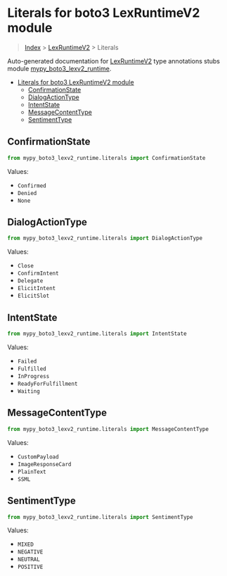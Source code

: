 # Literals for boto3 LexRuntimeV2 module

> [Index](..) > [LexRuntimeV2](.) > Literals

Auto-generated documentation for
[LexRuntimeV2](https://boto3.amazonaws.com/v1/documentation/api/latest/reference/services/lexv2-runtime.html#LexRuntimeV2)
type annotations stubs module
[mypy_boto3_lexv2_runtime](https://pypi.org/project/mypy-boto3-lexv2-runtime/).

- [Literals for boto3 LexRuntimeV2 module](#literals-for-boto3-lexruntimev2-module)
  - [ConfirmationState](#confirmationstate)
  - [DialogActionType](#dialogactiontype)
  - [IntentState](#intentstate)
  - [MessageContentType](#messagecontenttype)
  - [SentimentType](#sentimenttype)

## ConfirmationState

```python
from mypy_boto3_lexv2_runtime.literals import ConfirmationState
```

Values:

- `Confirmed`
- `Denied`
- `None`

## DialogActionType

```python
from mypy_boto3_lexv2_runtime.literals import DialogActionType
```

Values:

- `Close`
- `ConfirmIntent`
- `Delegate`
- `ElicitIntent`
- `ElicitSlot`

## IntentState

```python
from mypy_boto3_lexv2_runtime.literals import IntentState
```

Values:

- `Failed`
- `Fulfilled`
- `InProgress`
- `ReadyForFulfillment`
- `Waiting`

## MessageContentType

```python
from mypy_boto3_lexv2_runtime.literals import MessageContentType
```

Values:

- `CustomPayload`
- `ImageResponseCard`
- `PlainText`
- `SSML`

## SentimentType

```python
from mypy_boto3_lexv2_runtime.literals import SentimentType
```

Values:

- `MIXED`
- `NEGATIVE`
- `NEUTRAL`
- `POSITIVE`
